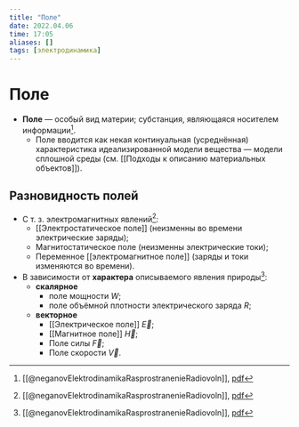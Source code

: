 ```yaml
---
title: "Поле"
date: 2022.04.06
time: 17:05
aliases: []
tags: [электродинамика]
---
```


# Поле

- **Поле** — особый вид материи; субстанция, являющаяся носителем информации[^1]. 
	- Поле вводится как некая континуальная (усреднённая) характеристика идеализированной модели вещества — модели сплошной среды (см. [[Подходы к описанию материальных объектов]]).

## Разновидность полей

- С т. з. электромагнитных явлений[^2]\:
	- [[Электростатическое поле]] (неизменны во времени электрические заряды);
	- Магнитостатическое поле (неизменны электрические токи);
	- Переменное [[электромагнитное поле]] (заряды и токи изменяются во времени).
- В зависимости от **характера** описываемого явления природы[^3]\:
	- **скалярное**
		- поле мощности $W$;
		- поле объёмной плотности электрического заряда $R$;
	- **векторное**
		- [[Электрическое поле]] $\vec{E}$;
		- [[Магнитное поле]] $\vec{H}$;
		- Поле силы $\vec{F}$;
		- Поле скорости $\vec{V}$.

[^1]: [[@neganovElektrodinamikaRasprostranenieRadiovoln]], [pdf](zotero://open-pdf/library/items/XN5K97GI?page=10&annotation=6ZJDD496)
[^2]: [[@neganovElektrodinamikaRasprostranenieRadiovoln]], [pdf](zotero://open-pdf/library/items/XN5K97GI?page=11&annotation=39PSWGRD)
[^3]: [[@neganovElektrodinamikaRasprostranenieRadiovoln]], [pdf](zotero://open-pdf/library/items/XN5K97GI?page=18&annotation=GBJUMKQZ)